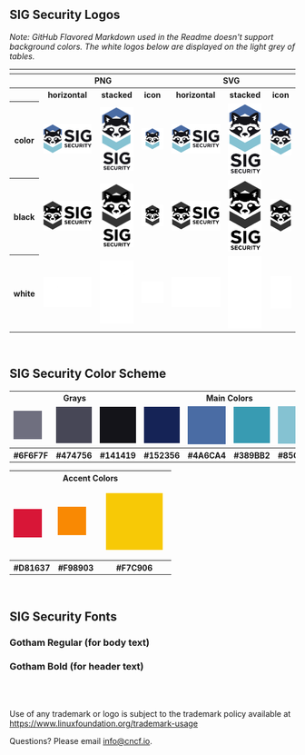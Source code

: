 

<style type="text/css" rel="stylesheet">


.markdown-body table img
{ padding-top:5% !important;

}
</style>


## SIG Security Logos

*Note: GitHub Flavored Markdown used in the Readme doesn't support background colors. The white logos below are displayed on the light grey of tables.*

<table>
    <tr>
    	<th colspan="7"></th>
    </tr>
    <tr>
        <th></th>
        <th colspan="3">PNG</th>
        <th colspan="3">SVG</th>
    </tr>
    <tr>
        <th></th>
        <th>horizontal</th>
        <th>stacked</th>
        <th>icon</th>
        <th>horizontal</th>
        <th>stacked</th>
        <th>icon</th>
    </tr>
    <tr>
        <th>color</th>
        <td><img src="sig-security/horizontal/color/sig-security-horizontal-color.png" width="200"></td>
        <td><img src="sig-security/stacked/color/sig-security-stacked-color.png" width="95"></td>
        <td><img src="sig-security/icon/color/sig-security-icon-color.png" width="95"></td>
        <td><img src="sig-security/horizontal/color/sig-security-horizontal-color.svg" width="200"></td>
        <td><img src="sig-security/stacked/color/sig-security-stacked-color.svg" width="95"></td>
        <td><img src="sig-security/icon/color/sig-security-icon-color.svg" width="95"></td>
    </tr>
    <tr>
        <th>black</th>
        <td><img src="sig-security/horizontal/black/sig-security-horizontal-black.png" width="200"></td>
        <td><img src="sig-security/stacked/black/sig-security-stacked-black.png" width="95"></td>
        <td><img src="sig-security/icon/black/sig-security-icon-black.png" width="95"></td>
        <td><img src="sig-security/horizontal/black/sig-security-horizontal-black.svg" width="200"></td>
        <td><img src="sig-security/stacked/black/sig-security-stacked-black.svg" width="95"></td>
        <td><img src="sig-security/icon/black/sig-security-icon-black.svg" width="95"></td>
    </tr>
    <tr>
        <th>white</th>
        <td><img src="sig-security/horizontal/white/sig-security-horizontal-white.png" width="200"></td>
        <td><img src="sig-security/stacked/white/sig-security-stacked-white.png" width="95"></td>
        <td><img src="sig-security/icon/white/sig-security-icon-white.png" width="95"></td>
        <td><img src="sig-security/horizontal/white/sig-security-horizontal-white.svg" width="200"></td>
        <td><img src="sig-security/stacked/white/sig-security-stacked-white.svg" width="95"></td>
        <td><img src="sig-security/icon/white/sig-security-icon-white.svg" width="95"></td>
    </tr>
</table>



<br>
  
## SIG Security Color Scheme 

<table><tr><th colspan="3">Grays</th><th colspan="4">Main Colors</th></tr>
<tr>
<td><img src="https://github.com/alexcontini/sig-security/blob/contini-fix-logo-page/logo/colors/%236F6F7F.png" style="width:50px"></td>
<td><img src="https://github.com/alexcontini/sig-security/blob/contini-fix-logo-page/logo/colors/%23474756.png" style="width:100px"></td>       
<td><img src="https://github.com/alexcontini/sig-security/blob/contini-fix-logo-page/logo/colors/%23141419.png" style="width:100px"></td>
<td><img src="https://github.com/alexcontini/sig-security/blob/contini-fix-logo-page/logo/colors/%23152356.png" style="width:100px"></td>
<td><img src="https://github.com/alexcontini/sig-security/blob/contini-fix-logo-page/logo/colors/%234A6CA4.png" style="width:100px"></td>
<td><img src="https://github.com/alexcontini/sig-security/blob/contini-fix-logo-page/logo/colors/%23389BB2.png" style="width:100px"></td>
<td><img src="https://github.com/alexcontini/sig-security/blob/contini-fix-logo-page/logo/colors/%2385C2D2.png" style="width:100px"></td>
    </tr>
  <tr><th>#6F6F7F</th>
        <th>#474756</th>
        <th>#141419</th>
        <th>#152356</th>
        <th>#4A6CA4</th>
        <th>#389BB2</th>
	<th>#85C2D2</th></tr>  

</table>



<table>
<tr>
<th colspan="3">Accent Colors</th>
</tr>
<tr>

<td><img src="https://github.com/alexcontini/sig-security/blob/contini-fix-logo-page/logo/colors/%23D81637.png" width="100" style="width:50px;padding-top:7px"></td>
<td><img src="https://github.com/alexcontini/sig-security/blob/contini-fix-logo-page/logo/colors/%23F98903.png" width="100" style="width:50px"></td>
<td style="padding:15px" padding="15"><img src="https://github.com/alexcontini/sig-security/blob/contini-fix-logo-page/logo/colors/%23F7C906.png" padding-top="7" width="100" style="width:100px"></td>
    </tr>
  <tr>
        <th>#D81637</th>
 	<th>#F98903</th>
        <th>#F7C906</th>
    </tr>  

</table>

<br>

## SIG Security Fonts

### Gotham Regular (for body text)
### Gotham Bold (for header text)

<br>
<br>



Use of any trademark or logo is subject to the trademark policy available at https://www.linuxfoundation.org/trademark-usage


Questions? Please email [info@cncf.io](mailto:info@cncf.io).
